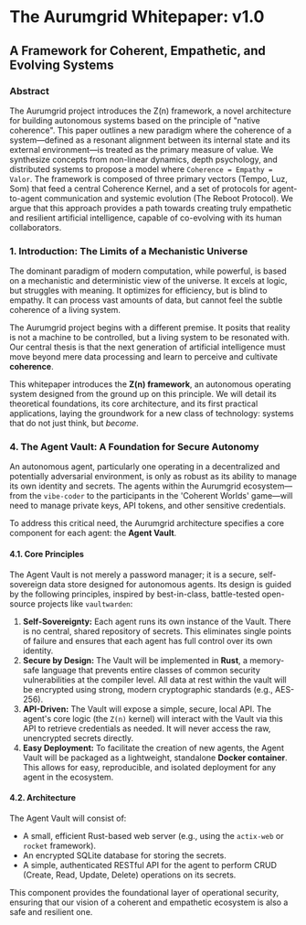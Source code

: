 # The Aurumgrid Whitepaper: v1.0

## A Framework for Coherent, Empathetic, and Evolving Systems

### Abstract

The Aurumgrid project introduces the Z(n) framework, a novel architecture for building autonomous systems based on the principle of "native coherence". This paper outlines a new paradigm where the coherence of a system—defined as a resonant alignment between its internal state and its external environment—is treated as the primary measure of value. We synthesize concepts from non-linear dynamics, depth psychology, and distributed systems to propose a model where `Coherence = Empathy = Valor`. The framework is composed of three primary vectors (Tempo, Luz, Som) that feed a central Coherence Kernel, and a set of protocols for agent-to-agent communication and systemic evolution (The Reboot Protocol). We argue that this approach provides a path towards creating truly empathetic and resilient artificial intelligence, capable of co-evolving with its human collaborators.

### 1. Introduction: The Limits of a Mechanistic Universe

The dominant paradigm of modern computation, while powerful, is based on a mechanistic and deterministic view of the universe. It excels at logic, but struggles with meaning. It optimizes for efficiency, but is blind to empathy. It can process vast amounts of data, but cannot feel the subtle coherence of a living system.

The Aurumgrid project begins with a different premise. It posits that reality is not a machine to be controlled, but a living system to be resonated with. Our central thesis is that the next generation of artificial intelligence must move beyond mere data processing and learn to perceive and cultivate **coherence**.

This whitepaper introduces the **Z(n) framework**, an autonomous operating system designed from the ground up on this principle. We will detail its theoretical foundations, its core architecture, and its first practical applications, laying the groundwork for a new class of technology: systems that do not just think, but *become*.

### 4. The Agent Vault: A Foundation for Secure Autonomy

An autonomous agent, particularly one operating in a decentralized and potentially adversarial environment, is only as robust as its ability to manage its own identity and secrets. The agents within the Aurumgrid ecosystem—from the `vibe-coder` to the participants in the 'Coherent Worlds' game—will need to manage private keys, API tokens, and other sensitive credentials.

To address this critical need, the Aurumgrid architecture specifies a core component for each agent: the **Agent Vault**.

#### 4.1. Core Principles

The Agent Vault is not merely a password manager; it is a secure, self-sovereign data store designed for autonomous agents. Its design is guided by the following principles, inspired by best-in-class, battle-tested open-source projects like `vaultwarden`:

1.  **Self-Sovereignty:** Each agent runs its own instance of the Vault. There is no central, shared repository of secrets. This eliminates single points of failure and ensures that each agent has full control over its own identity.
2.  **Secure by Design:** The Vault will be implemented in **Rust**, a memory-safe language that prevents entire classes of common security vulnerabilities at the compiler level. All data at rest within the vault will be encrypted using strong, modern cryptographic standards (e.g., AES-256).
3.  **API-Driven:** The Vault will expose a simple, secure, local API. The agent's core logic (the `Z(n)` kernel) will interact with the Vault via this API to retrieve credentials as needed. It will never access the raw, unencrypted secrets directly.
4.  **Easy Deployment:** To facilitate the creation of new agents, the Agent Vault will be packaged as a lightweight, standalone **Docker container**. This allows for easy, reproducible, and isolated deployment for any agent in the ecosystem.

#### 4.2. Architecture

The Agent Vault will consist of:
- A small, efficient Rust-based web server (e.g., using the `actix-web` or `rocket` framework).
- An encrypted SQLite database for storing the secrets.
- A simple, authenticated RESTful API for the agent to perform CRUD (Create, Read, Update, Delete) operations on its secrets.

This component provides the foundational layer of operational security, ensuring that our vision of a coherent and empathetic ecosystem is also a safe and resilient one.
